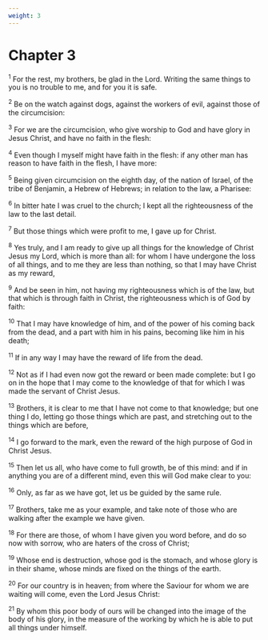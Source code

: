 ```yaml
---
weight: 3
---
```


# Chapter 3

<sup>1</sup> For the rest, my brothers, be glad in the Lord. Writing the same things to you is no trouble to me, and for you it is safe. 

<sup>2</sup> Be on the watch against dogs, against the workers of evil, against those of the circumcision: 

<sup>3</sup> For we are the circumcision, who give worship to God and have glory in Jesus Christ, and have no faith in the flesh: 

<sup>4</sup> Even though I myself might have faith in the flesh: if any other man has reason to have faith in the flesh, I have more: 

<sup>5</sup> Being given circumcision on the eighth day, of the nation of Israel, of the tribe of Benjamin, a Hebrew of Hebrews; in relation to the law, a Pharisee: 

<sup>6</sup> In bitter hate I was cruel to the church; I kept all the righteousness of the law to the last detail. 

<sup>7</sup> But those things which were profit to me, I gave up for Christ. 

<sup>8</sup> Yes truly, and I am ready to give up all things for the knowledge of Christ Jesus my Lord, which is more than all: for whom I have undergone the loss of all things, and to me they are less than nothing, so that I may have Christ as my reward, 

<sup>9</sup> And be seen in him, not having my righteousness which is of the law, but that which is through faith in Christ, the righteousness which is of God by faith: 

<sup>10</sup> That I may have knowledge of him, and of the power of his coming back from the dead, and a part with him in his pains, becoming like him in his death; 

<sup>11</sup> If in any way I may have the reward of life from the dead. 

<sup>12</sup> Not as if I had even now got the reward or been made complete: but I go on in the hope that I may come to the knowledge of that for which I was made the servant of Christ Jesus. 

<sup>13</sup> Brothers, it is clear to me that I have not come to that knowledge; but one thing I do, letting go those things which are past, and stretching out to the things which are before, 

<sup>14</sup> I go forward to the mark, even the reward of the high purpose of God in Christ Jesus. 

<sup>15</sup> Then let us all, who have come to full growth, be of this mind: and if in anything you are of a different mind, even this will God make clear to you: 

<sup>16</sup> Only, as far as we have got, let us be guided by the same rule. 

<sup>17</sup> Brothers, take me as your example, and take note of those who are walking after the example we have given. 

<sup>18</sup> For there are those, of whom I have given you word before, and do so now with sorrow, who are haters of the cross of Christ; 

<sup>19</sup> Whose end is destruction, whose god is the stomach, and whose glory is in their shame, whose minds are fixed on the things of the earth. 

<sup>20</sup> For our country is in heaven; from where the Saviour for whom we are waiting will come, even the Lord Jesus Christ: 

<sup>21</sup> By whom this poor body of ours will be changed into the image of the body of his glory, in the measure of the working by which he is able to put all things under himself. 


